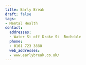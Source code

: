 ```yaml
---
title: Early Break
draft: false
tags:
- Mental Health
contact:
  addresses:
  - Water St off Drake St  Rochdale
  phone:
  - 0161 723 3880
  web_addresses:
  - www.earlybreak.co.uk/
---
```


